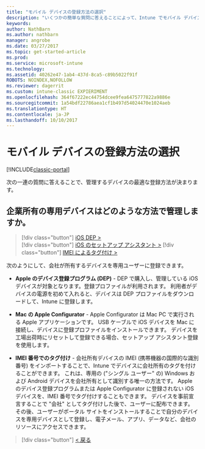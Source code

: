 ```yaml
---
title: "モバイル デバイスの登録方法の選択"
description: "いくつかの簡単な質問に答えることによって、Intune でモバイル デバイスを登録する方法を決定する"
keywords: 
author: NathBarn
ms.author: nathbarn
manager: angrobe
ms.date: 03/27/2017
ms.topic: get-started-article
ms.prod: 
ms.service: microsoft-intune
ms.technology: 
ms.assetid: 40262e47-1ab4-437d-8ca5-c89b5022f91f
ROBOTS: NOINDEX,NOFOLLOW
ms.reviewer: dagerrit
ms.custom: intune-classic EXPIERIMENT
ms.openlocfilehash: 364f67222ec44754dcee9fea6475777822a9886e
ms.sourcegitcommit: 1a54bdf22786aea1cf1b497d54024470e1024aeb
ms.translationtype: HT
ms.contentlocale: ja-JP
ms.lasthandoff: 10/10/2017
---
```

# <a name="choose-how-to-enroll-mobile-devices"></a>モバイル デバイスの登録方法の選択

[!INCLUDE[classic-portal](../includes/classic-portal.md)]

次の一連の質問に答えることで、管理するデバイスの最適な登録方法が決まります。

## <a name="how-will-you-manage-dedicated-corporate-owned-devices"></a>**企業所有の専用デバイスはどのような方法で管理しますか。**

  > [!div class="button"]
[iOS DEP >](/intune-classic/deploy-use/ios-device-enrollment-program-in-microsoft-intune)  
> [!div class="button"]
[iOS のセットアップ アシスタント >](/intune-classic/deploy-use/ios-setup-assistant-enrollment-in-microsoft-intune)
> [!div class="button"]
[IMEI によるタグ付け >](/intune-classic/deploy-use/specify-corporate-owned-devices-with-international-mobile-equipment-identity-imei-numbers)

  次のようにして、会社が所有するデバイスを専用ユーザーに登録できます。

  - **Apple のデバイス登録プログラム (DEP)** - DEP で購入し、管理している iOS デバイスが対象となります。登録プロファイルが利用されます。 利用者がデバイスの電源を初めて入れると、デバイスは DEP プロファイルをダウンロードして、Intune に登録します。

  - **Mac の Apple Configurator** - Apple Configurator は Mac PC で実行される Apple アプリケーションです。 USB ケーブルで iOS デバイスを Mac に接続し、デバイスに登録プロファイルをインストールできます。 デバイスを工場出荷時にリセットして登録できる場合、セットアップ アシスタント登録を使用します。

  - **IMEI 番号でのタグ付け** - 会社所有デバイスの IMEI (携帯機器の国際的な識別番号) をインポートすることで、Intune でデバイスに会社所有のタグを付けることができます。 これは、専用の ("シングル ユーザー" の) Windows および Android デバイスを会社所有として識別する唯一の方法です。 Apple のデバイス登録プログラムまたは Apple Configurator に登録されない iOS デバイスを、IMEI 番号でタグ付けすることもできます。 デバイスを事前宣言することで "会社" としてタグ付けした後で、ユーザーに配布できます。 その後、ユーザーがポータル サイトをインストールすることで自分のデバイスを専用デバイスとして登録し、電子メール、アプリ、データなど、会社のリソースにアクセスできます。

> [!div class="button"]
[< 戻る](choose-how-to-enroll-devices3.md)

